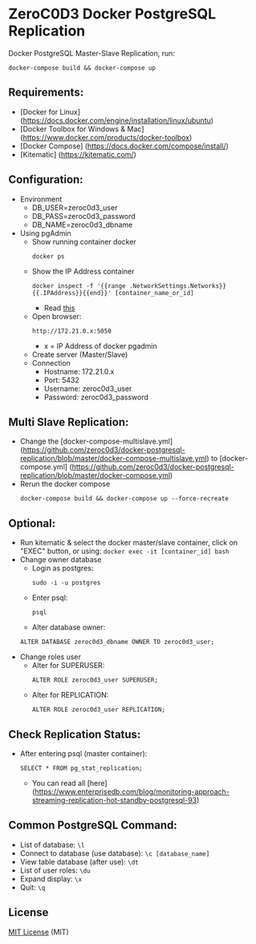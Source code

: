 # ZeroC0D3 Docker PostgreSQL Replication

Docker PostgreSQL Master-Slave Replication, run:
```
docker-compose build && docker-compose up
```

## Requirements:
   * [Docker for Linux] (https://docs.docker.com/engine/installation/linux/ubuntu)
   * [Docker Toolbox for Windows & Mac] (https://www.docker.com/products/docker-toolbox)
   * [Docker Compose] (https://docs.docker.com/compose/install/) 
   * [Kitematic] (https://kitematic.com/) 

## Configuration:
   * Environment
     - DB_USER=zeroc0d3_user
     - DB_PASS=zeroc0d3_password
     - DB_NAME=zeroc0d3_dbname
   * Using pgAdmin
     - Show running container docker
       ```
       docker ps
       ```
     - Show the IP Address container
       ```
       docker inspect -f '{{range .NetworkSettings.Networks}}{{.IPAddress}}{{end}}' [container_name_or_id]
       ```
       * Read [this](http://stackoverflow.com/questions/17157721/getting-a-docker-containers-ip-address-from-the-host)
     - Open browser: 
       ```
       http://172.21.0.x:5050
       ```
       * x = IP Address of docker pgadmin
     - Create server (Master/Slave)
     - Connection
       * Hostname: 172.21.0.x
       * Port: 5432
       * Username: zeroc0d3_user
       * Password: zeroc0d3_password

## Multi Slave Replication:
   * Change the [docker-compose-multislave.yml] (https://github.com/zeroc0d3/docker-postgresql-replication/blob/master/docker-compose-multislave.yml) to [docker-compose.yml] (https://github.com/zeroc0d3/docker-postgresql-replication/blob/master/docker-compose.yml)
   * Rerun the docker compose
     ```
     docker-compose build && docker-compose up --force-recreate
     ```
  
## Optional:
   * Run kitematic & select the docker master/slave container, click on "EXEC" button, or using:
     ```docker exec -it [container_id] bash```
   * Change owner database  
     - Login as postgres:
         ```
         sudo -i -u postgres
         ```
     - Enter psql:
         ```
         psql
         ```
     - Alter database owner:
	 ```
	 ALTER DATABASE zeroc0d3_dbname OWNER TO zeroc0d3_user;
	 ```
   * Change roles user 
	 - Alter for SUPERUSER:
	     ```
	     ALTER ROLE zeroc0d3_user SUPERUSER;
	     ```
	 - Alter for REPLICATION:
	     ```
	     ALTER ROLE zeroc0d3_user REPLICATION;
	     ```

## Check Replication Status:
   * After entering psql (master container):
     ```
     SELECT * FROM pg_stat_replication;
     ```
     - You can read all [here] (https://www.enterprisedb.com/blog/monitoring-approach-streaming-replication-hot-standby-postgresql-93)
     
## Common PostgreSQL Command:
   * List of database: ```\l```
   * Connect to database (use database): ```\c [database_name]```
   * View table database (after use): ```\dt```
   * List of user roles: ```\du```
   * Expand display: ```\x```
   * Quit: ```\q```

## License
[MIT License](https://github.com/zeroc0d3/docker-postgresql-replication/blob/master/LICENSE) (MIT)
